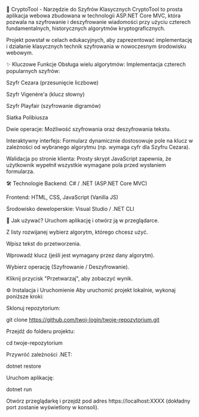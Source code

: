 🔐 CryptoTool - Narzędzie do Szyfrów Klasycznych CryptoTool to prosta aplikacja webowa zbudowana w technologii ASP.NET Core MVC, która pozwala na szyfrowanie i deszyfrowanie wiadomości przy użyciu czterech fundamentalnych, historycznych algorytmów kryptograficznych.

Projekt powstał w celach edukacyjnych, aby zaprezentować implementację i działanie klasycznych technik szyfrowania w nowoczesnym środowisku webowym.

✨ Kluczowe Funkcje Obsługa wielu algorytmów: Implementacja czterech popularnych szyfrów:

Szyfr Cezara (przesunięcie liczbowe)

Szyfr Vigenère'a (klucz słowny)

Szyfr Playfair (szyfrowanie digramów)

Siatka Polibiusza

Dwie operacje: Możliwość szyfrowania oraz deszyfrowania tekstu.

Interaktywny interfejs: Formularz dynamicznie dostosowuje pole na klucz w zależności od wybranego algorytmu (np. wymaga cyfr dla Szyfru Cezara).

Walidacja po stronie klienta: Prosty skrypt JavaScript zapewnia, że użytkownik wypełnił wszystkie wymagane pola przed wysłaniem formularza.

🛠️ Technologie Backend: C# / .NET (ASP.NET Core MVC)

Frontend: HTML, CSS, JavaScript (Vanilla JS)

Środowisko deweloperskie: Visual Studio / .NET CLI

🚀 Jak używać? Uruchom aplikację i otwórz ją w przeglądarce.

Z listy rozwijanej wybierz algorytm, którego chcesz użyć.

Wpisz tekst do przetworzenia.

Wprowadź klucz (jeśli jest wymagany przez dany algorytm).

Wybierz operację (Szyfrowanie / Deszyfrowanie).

Kliknij przycisk "Przetwarzaj", aby zobaczyć wynik.

⚙️ Instalacja i Uruchomienie Aby uruchomić projekt lokalnie, wykonaj poniższe kroki:

Sklonuj repozytorium:

git clone https://github.com/twoj-login/twoje-repozytorium.git

Przejdź do folderu projektu:

cd twoje-repozytorium

Przywróć zależności .NET:

dotnet restore

Uruchom aplikację:

dotnet run

Otwórz przeglądarkę i przejdź pod adres https://localhost:XXXX (dokładny port zostanie wyświetlony w konsoli).
